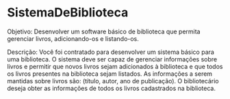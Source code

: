 # SistemaDeBiblioteca

Objetivo: Desenvolver um software básico de biblioteca que permita gerenciar livros,
adicionando-os e listando-os.

Descrição:
Você foi contratado para desenvolver um sistema básico para uma biblioteca. O sistema deve ser
capaz de gerenciar informações sobre livros e permitir que novos livros sejam adicionados à
biblioteca e que todos os livros presentes na biblioteca sejam listados. As informações a serem
mantidas sobre livros são: (título, autor, ano de publicação). O bibliotecário deseja obter as
informações de todos os livros cadastrados na biblioteca.
